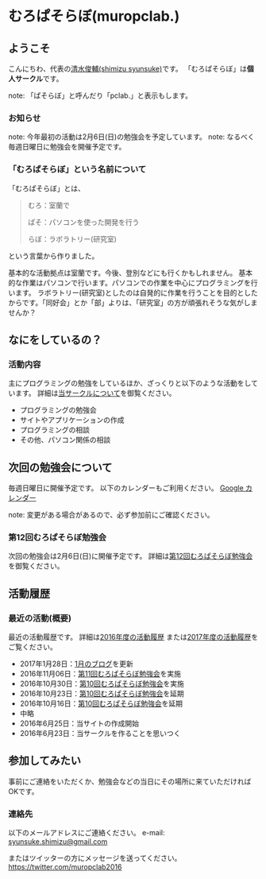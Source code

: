 # むろぱそらぼ(muropclab.)

## ようこそ
こんにちわ、代表の[清水俊輔(shimizu syunsuke)](md/member/001.shimizu.md)です。
「むろぱそらぼ」は**個人サークル**です。

note: 「ぱそらぼ」と呼んだり「pclab.」と表示もします。

### お知らせ
note: 今年最初の活動は2月6日(日)の勉強会を予定しています。
note: なるべく毎週日曜日に勉強会を開催予定です。

### 「むろぱそらぼ」という名前について
「むろぱそらぼ」とは、

> むろ：室蘭で
>  
> ぱそ：パソコンを使った開発を行う
>  
> らぼ：ラボラトリー(研究室)

という言葉から作りました。

基本的な活動拠点は室蘭です。今後、登別などにも行くかもしれません。
基本的な作業はパソコンで行います。パソコンでの作業を中心にプログラミングを行います。
ラボラトリー(研究室)としたのは自発的に作業を行うことを目的としたからです。「同好会」とか「部」よりは、「研究室」の方が頑張れそうな気がしませんか？


## なにをしているの？

### 活動内容
主にプログラミングの勉強をしているほか、ざっくりと以下のような活動をしています。
詳細は[当サークルについて](md/about/circle.md)を御覧ください。

- プログラミングの勉強会
- サイトやアプリケーションの作成
- プログラミングの相談
- その他、パソコン関係の相談


## 次回の勉強会について
毎週日曜日に開催予定です。
以下のカレンダーもご利用ください。
[Google カレンダー](https://calendar.google.com/calendar/embed?src=7egkhmisj8a9greidbui7un3ng%40group.calendar.google.com&ctz=Asia/Tokyo)

note: 変更がある場合があるので、必ず参加前にご確認ください。

### 第12回むろぱそらぼ勉強会
次回の勉強会は2月6日(日)に開催予定です。
詳細は[第12回むろぱそらぼ勉強会](md/sitelog/2017/02/2017-02-06.md)を御覧ください。

## 活動履歴

### 最近の活動(概要)
最近の活動履歴です。
詳細は[2016年度の活動履歴](md/sitelog/2016/2016.md)
または[2017年度の活動履歴](md/sitelog/2017/2017.md)をご覧ください。

<!-- 5件分を残す -->
- 2017年1月28日：[1月のブログ](md/blog/2017/2017-01.md)を更新
- 2016年11月06日：[第11回むろぱそらぼ勉強会](md/sitelog/2016/11/2016-11-06.md)を実施
- 2016年10月30日：[第10回むろぱそらぼ勉強会](md/sitelog/2016/10/2016-10-30.md)を実施
- 2016年10月23日：[第10回むろぱそらぼ勉強会](md/sitelog/2016/10/2016-10-30.md)を延期
- 2016年10月16日：[第10回むろぱそらぼ勉強会](md/sitelog/2016/10/2016-10-30.md)を延期
- 中略
- 2016年6月25日：当サイトの作成開始
- 2016年6月23日：当サークルを作ることを思いつく


## 参加してみたい
事前にご連絡をいただくか、勉強会などの当日にその場所に来ていただければOKです。

### 連絡先
以下のメールアドレスにご連絡ください。
e-mail: syunsuke.shimizu@gmail.com

またはツイッターの方にメッセージを送ってください。
https://twitter.com/muropclab2016
